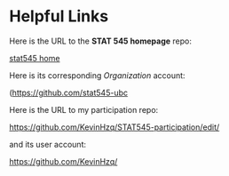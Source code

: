 # Helpful Links

Here is the URL to the __STAT 545 homepage__ repo:

[stat545 home](https://github.com/stat545-ubc/stat545-home)

Here is its corresponding _Organization_ account:

(https://github.com/stat545-ubc

Here is the URL to my participation repo:

https://github.com/KevinHzq/STAT545-participation/edit/

and its user account:

https://github.com/KevinHzq/
